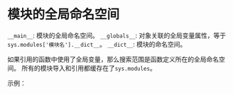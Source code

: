 # 模块的全局命名空间

`__main__`: 模块的全局命名空间。
`__globals__`: 对象关联的全局变量属性，等于`sys.modules['模块名'].__dict__`。
`__dict__`: 模块的命名空间。

如果引用的函数中使用了全局变量，那么搜索范围是函数定义所在的全局命名空间。
所有的模块导入和引用都缓存在了`sys.modules`。

示例：

```python
```